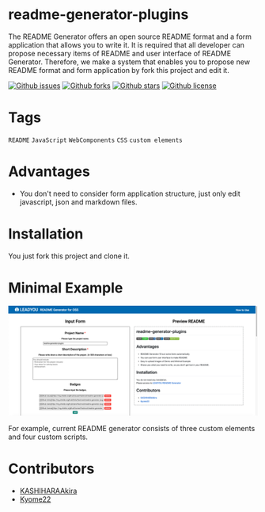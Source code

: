 # readme-generator-plugins

The README Generator offers an open source README format and a form application that allows you to write it. It is required that all developer can propose necessary items of README and user interface of README Generator. Therefore, we make a system that enables you to propose new README format and form application by fork this project and edit it.

[![Github issues](https://img.shields.io/github/issues/Hacknock/readme-generator-plugins)](https://github.com/Hacknock/readme-generator-plugins/issues)
[![Github forks](https://img.shields.io/github/forks/Hacknock/readme-generator-plugins)](https://github.com/Hacknock/readme-generator-plugins/network/members)
[![Github stars](https://img.shields.io/github/stars/Hacknock/readme-generator-plugins)](https://github.com/Hacknock/readme-generator-plugins/stargazers)
[![Github license](https://img.shields.io/github/license/Hacknock/readme-generator-plugins)](https://github.com/Hacknock/readme-generator-plugins/)

# Tags

`README` `JavaScript` `WebComponents` `CSS` `custom elements `

# Advantages

- You don't need to consider form application structure, just only edit javascript, json and markdown files.

# Installation

You just fork this project and clone it.

# Minimal Example

![Demo](resources/file-0.png)

For example, current README generator consists of three custom elements and four custom scripts.

# Contributors

- [KASHIHARAAkira](https://github.com/KASHIHARAAkira)
- [Kyome22](https://github.com/Kyome22)

<!-- CREATED_BY_LEADYOU_README_GENERATOR -->
